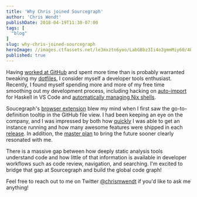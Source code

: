 ```yaml
---
title: 'Why Chris joined Sourcegraph'
author: 'Chris Wendt'
publishDate: 2018-04-19T11:30-07:00
tags: [
  "blog"
]
slug: why-chris-joined-sourcegraph
heroImage: //images.ctfassets.net/le3mxztn6yoo/LabGBbz3Ii4o2gmmMiy60/482be43a746c56e876fa1858765f4b29/Chris_profile.png
published: true
---
```


Having [worked at GitHub](https://blog.github.com/2017-01-03-search-commit-messages/) and spent more time than is probably warranted tweaking my [dotfiles](https://github.com/chrismwendt/dotfiles), I consider myself a developer tools enthusiast. Recently, I found myself spending more and more of my free time smoothing out my development process, including hacking on [auto-import](https://github.com/chrismwendt/Auto-Import) for Haskell in VS Code and [automatically managing Nix shells](https://github.com/chrismwendt/auto-nix-shell).

Soucegraph's [browser extension](/#integrations) blew my mind when I first saw the go-to-definition tooltip in the GitHub file view. I had been keeping an eye on the company, and I was impressed by both how [quickly](https://docs.sourcegraph.com) I was able to get an instance running and how many awesome features were shipped in each [release](/blog/introducing-sourcegraph-2-7). In addition, the [master plan](/plan) to bring the future sooner clearly resonated with me.

There is a massive gap between how deeply static analysis tools understand code and how little of that information is available in developer workflows such as code review, navigation, and searching. I'm excited to bridge that gap at Sourcegraph and build the global code graph!

Feel free to reach out to me on Twitter [@chrismwendt](https://twitter.com/ChrisMWendt) if you'd like to ask me anything!

